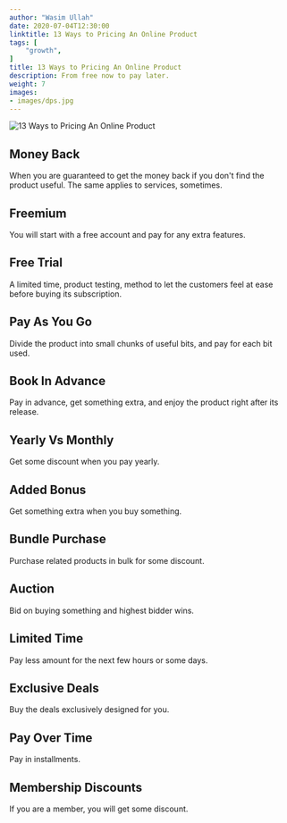 ```yaml
---
author: "Wasim Ullah"
date: 2020-07-04T12:30:00
linktitle: 13 Ways to Pricing An Online Product
tags: [
    "growth",
]
title: 13 Ways to Pricing An Online Product
description: From free now to pay later.
weight: 7
images:
- images/dps.jpg
---
```


![13 Ways to Pricing An Online Product](/images/dps.jpg)

## Money Back
When you are guaranteed to get the money back if you don't find the product useful. The same applies to services, sometimes.

## Freemium
You will start with a free account and pay for any extra features.

## Free Trial
A limited time, product testing, method to let the customers feel at ease before buying its subscription.

## Pay As You Go
Divide the product into small chunks of useful bits, and pay for each bit used.

## Book In Advance
Pay in advance, get something extra, and enjoy the product right after its release.

## Yearly Vs Monthly
Get some discount when you pay yearly.

## Added Bonus
Get something extra when you buy something.

## Bundle Purchase
Purchase related products in bulk for some discount.

## Auction
Bid on buying something and highest bidder wins.

## Limited Time
Pay less amount for the next few hours or some days.

## Exclusive Deals
Buy the deals exclusively designed for you.

## Pay Over Time
Pay in installments.

## Membership Discounts
If you are a member, you will get some discount.
